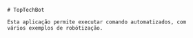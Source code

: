     # TopTechBot

    Esta aplicação permite executar comando automatizados, com 
    vários exemplos de robótização.